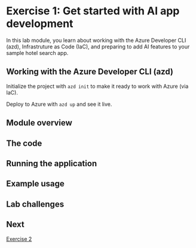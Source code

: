 # Exercise 1: Get started with AI app development

In this lab module, you learn about working with the Azure Developer CLI (azd), Infrastruture as Code (IaC), and preparing to add AI features to your sample hotel search app.

## Working with the Azure Developer CLI (azd)

Initialize the project with `azd init` to make it ready to work with Azure (via IaC).  

Deploy to Azure with `azd up` and see it live.

## Module overview

## The code

## Running the application

## Example usage

## Lab challenges

## Next
[Exercise 2](/Lab-Instructions/Exercise-2.md)
 
